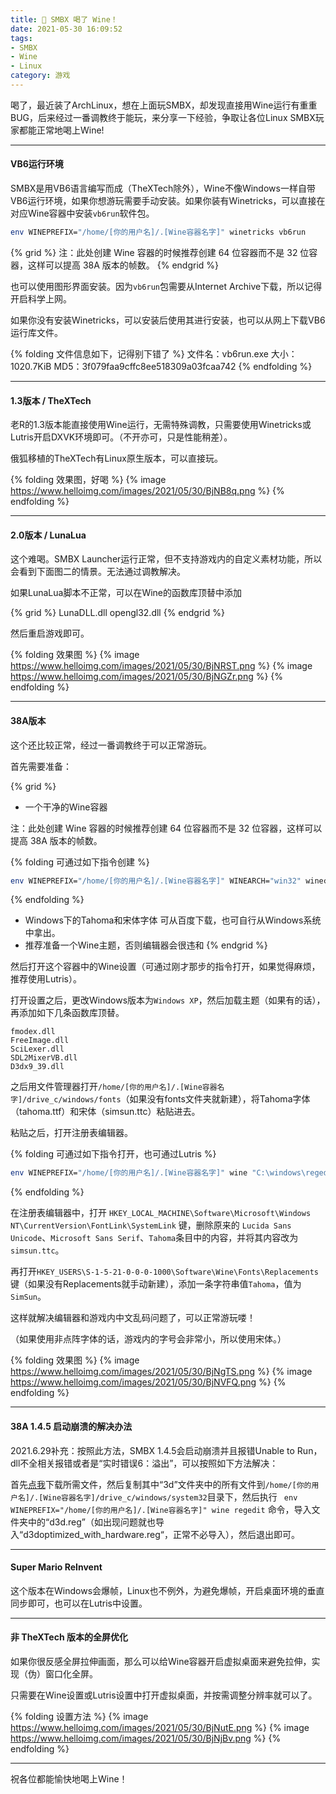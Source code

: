 ```yaml
---
title: 🍷 SMBX 喝了 Wine！
date: 2021-05-30 16:09:52
tags: 
- SMBX
- Wine
- Linux
category: 游戏
---
```


喝了，最近装了ArchLinux，想在上面玩SMBX，却发现直接用Wine运行有重重BUG，后来经过一番调教终于能玩，来分享一下经验，争取让各位Linux SMBX玩家都能正常地喝上Wine!

---

#### VB6运行环境

SMBX是用VB6语言编写而成（TheXTech除外），Wine不像Windows一样自带VB6运行环境，如果你想游玩需要手动安装。如果你装有Winetricks，可以直接在对应Wine容器中安装```vb6run```软件包。

```bash
env WINEPREFIX="/home/[你的用户名]/.[Wine容器名字]" winetricks vb6run
```

{% grid %}
注：此处创建 Wine 容器的时候推荐创建 64 位容器而不是 32 位容器，这样可以提高 38A 版本的帧数。
{% endgrid %}

也可以使用图形界面安装。因为```vb6run```包需要从Internet Archive下载，所以记得开启科学上网。

如果你没有安装Winetricks，可以安装后使用其进行安装，也可以从网上下载VB6运行库文件。

{% folding 文件信息如下，记得别下错了 %}
文件名：vb6run.exe
大小：1020.7KiB
MD5：3f079faa9cffc8ee518309a03fcaa742
{% endfolding %}

---

#### 1.3版本 / TheXTech

老R的1.3版本能直接使用Wine运行，无需特殊调教，只需要使用Winetricks或Lutris开启DXVK环境即可。（不开亦可，只是性能稍差）。

俄狐移植的TheXTech有Linux原生版本，可以直接玩。

{% folding 效果图，好喝 %}
{% image https://www.helloimg.com/images/2021/05/30/BjNB8q.png %}
{% endfolding %}

---

#### 2.0版本 / LunaLua

这个难喝。SMBX Launcher运行正常，但不支持游戏内的自定义素材功能，所以会看到下面图二的情景。无法通过调教解决。

如果LunaLua脚本不正常，可以在Wine的函数库顶替中添加

{% grid %}
LunaDLL.dll
opengl32.dll
{% endgrid %}

然后重启游戏即可。

{% folding 效果图 %}
{% image https://www.helloimg.com/images/2021/05/30/BjNRST.png %}
{% image https://www.helloimg.com/images/2021/05/30/BjNGZr.png %}
{% endfolding %}

---

#### 38A版本

这个还比较正常，经过一番调教终于可以正常游玩。

首先需要准备：

{% grid %}

- 一个干净的Wine容器

注：此处创建 Wine 容器的时候推荐创建 64 位容器而不是 32 位容器，这样可以提高 38A 版本的帧数。

{% folding 可通过如下指令创建 %}

```bash
env WINEPREFIX="/home/[你的用户名]/.[Wine容器名字]" WINEARCH="win32" winecfg
```

{% endfolding %}

- Windows下的Tahoma和宋体字体
  可从百度下载，也可自行从Windows系统中拿出。
- 推荐准备一个Wine主题，否则编辑器会很违和
  {% endgrid %}

然后打开这个容器中的Wine设置（可通过刚才那步的指令打开，如果觉得麻烦，推荐使用Lutris）。

打开设置之后，更改Windows版本为```Windows XP```，然后加载主题（如果有的话），再添加如下几条函数库顶替。

```
fmodex.dll
FreeImage.dll
SciLexer.dll
SDL2MixerVB.dll
D3dx9_39.dll
```

之后用文件管理器打开```/home/[你的用户名]/.[Wine容器名字]/drive_c/windows/fonts```（如果没有fonts文件夹就新建），将Tahoma字体（tahoma.ttf）和宋体（simsun.ttc）粘贴进去。

粘贴之后，打开注册表编辑器。

{% folding 可通过如下指令打开，也可通过Lutris %}

```bash
env WINEPREFIX="/home/[你的用户名]/.[Wine容器名字]" wine "C:\windows\regedit.exe"
```

{% endfolding %}

在注册表编辑器中，打开
```HKEY_LOCAL_MACHINE\Software\Microsoft\Windows NT\CurrentVersion\FontLink\SystemLink```
键，删除原来的 ```Lucida Sans Unicode```、```Microsoft Sans Serif```、```Tahoma```条目中的内容，并将其内容改为```simsun.ttc```。

再打开```HKEY_USERS\S-1-5-21-0-0-0-1000\Software\Wine\Fonts\Replacements ```键（如果没有Replacements就手动新建），添加一条字符串值```Tahoma```，值为```SimSun```。

这样就解决编辑器和游戏内中文乱码问题了，可以正常游玩喽！

（如果使用非点阵字体的话，游戏内的字号会非常小，所以使用宋体。）

{% folding 效果图 %}
{% image https://www.helloimg.com/images/2021/05/30/BjNgTS.png %}
{% image https://www.helloimg.com/images/2021/05/30/BjNVFQ.png %}
{% endfolding %}

---

#### 38A 1.4.5 启动崩溃的解决办法

2021.6.29补充：按照此方法，SMBX 1.4.5会启动崩溃并且报错Unable to Run，dll不全相关报错或者是“实时错误6：溢出”，可以按照如下方法解决：

首先[点我](https://pan.yidaozhan.gq/ali/PC%E6%B8%B8%E6%88%8F/Linux%20SMBX%E7%94%A8wineprefix%E6%89%80%E9%9C%80%E6%96%87%E4%BB%B6.tar.gz)下载所需文件，然后复制其中“3d”文件夹中的所有文件到```/home/[你的用户名]/.[Wine容器名字]/drive_c/windows/system32```目录下，然后执行 ``` env WINEPREFIX="/home/[你的用户名]/.[Wine容器名字]" wine regedit``` 命令，导入文件夹中的“d3d.reg”（如出现问题就也导入“d3doptimized_with_hardware.reg“，正常不必导入），然后退出即可。

---

#### Super Mario ReInvent

这个版本在Windows会爆帧，Linux也不例外，为避免爆帧，开启桌面环境的垂直同步即可，也可以在Lutris中设置。

---

#### 非 TheXTech 版本的全屏优化

如果你很反感全屏拉伸画面，那么可以给Wine容器开启虚拟桌面来避免拉伸，实现（伪）窗口化全屏。

只需要在Wine设置或Lutris设置中打开虚拟桌面，并按需调整分辨率就可以了。

{% folding 设置方法 %}
{% image https://www.helloimg.com/images/2021/05/30/BjNutE.png %}
{% image https://www.helloimg.com/images/2021/05/30/BjNjBv.png %}
{% endfolding %}

---

祝各位都能愉快地喝上Wine！

